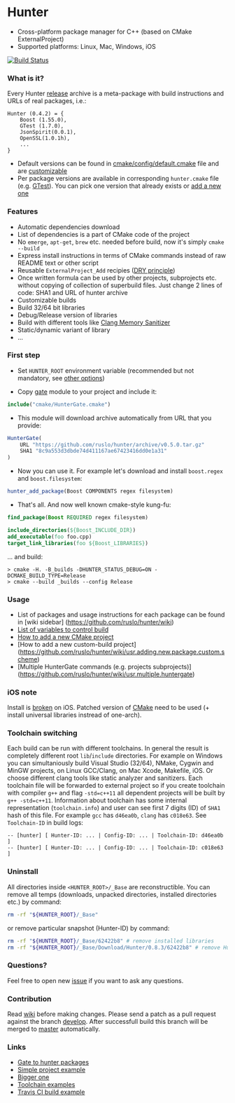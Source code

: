 Hunter
======

* Cross-platform package manager for C++ (based on CMake ExternalProject)
* Supported platforms: Linux, Mac, Windows, iOS

[![Build Status][link_master]][link_hunter]

[link_master]: https://travis-ci.org/ruslo/hunter.png?branch=master
[link_hunter]: https://travis-ci.org/ruslo/hunter

### What is it?

Every Hunter [release](https://github.com/ruslo/hunter/releases) archive is a meta-package with build instructions and URLs of real packages, i.e.:
```
Hunter (0.4.2) = {
    Boost (1.55.0),
    GTest (1.7.0),
    JsonSpirit(0.0.1),
    OpenSSL(1.0.1h),
    ...
}
```

* Default versions can be found in
[cmake/config/default.cmake](https://github.com/ruslo/hunter/blob/master/cmake/configs/default.cmake) file and are [customizable](https://github.com/hunter-packages/gate#usage-custom-config)
* Per package versions are available in corresponding `hunter.cmake` file
(e.g. [GTest](https://github.com/ruslo/hunter/blob/master/cmake/projects/GTest/hunter.cmake)).
You can pick one version that already exists
or [add a new one](https://github.com/ruslo/hunter/wiki/usr.adding.new.package)

### Features

* Automatic dependencies download
 * List of dependencies is a part of CMake code of the project
 * No `emerge`, `apt-get`, `brew` etc. needed before build, now it's simply `cmake --build`
 * Express install instructions in terms of CMake commands instead of raw README text or other script
* Reusable `ExternalProject_Add` recipies ([DRY principle](http://c2.com/cgi/wiki?DontRepeatYourself))
 * Once written formula can be used by other projects, subprojects etc. without copying of collection of
superbuild files. Just change 2 lines of code: SHA1 and URL of hunter archive
* Customizable builds
 * Build 32/64 bit libraries
 * Debug/Release version of libraries
 * Build with different tools like [Clang Memory Sanitizer](http://clang.llvm.org/docs/MemorySanitizer.html)
 * Static/dynamic variant of library
 * ...

### First step

* Set `HUNTER_ROOT` environment variable (recommended but not mandatory, see 
[other options](https://github.com/hunter-packages/gate#effects))

* Copy [gate](https://github.com/hunter-packages/gate) module to your project and include it:
```cmake
include("cmake/HunterGate.cmake")
```

* This module will download archive automatically from URL that you provide:

```cmake
HunterGate(
    URL "https://github.com/ruslo/hunter/archive/v0.5.0.tar.gz"
    SHA1 "8c9a553d3dbde74d411167ae67423416dd0e1a31"
)
```

* Now you can use it. For example let's download and install `boost.regex` and `boost.filesystem`:
```cmake
hunter_add_package(Boost COMPONENTS regex filesystem)
```

* That's all. And now well known cmake-style kung-fu:
```cmake
find_package(Boost REQUIRED regex filesystem)

include_directories(${Boost_INCLUDE_DIR})
add_executable(foo foo.cpp)
target_link_libraries(foo ${Boost_LIBRARIES})
```

... and build:
```
> cmake -H. -B_builds -DHUNTER_STATUS_DEBUG=ON -DCMAKE_BUILD_TYPE=Release
> cmake --build _builds --config Release
```

### Usage

* List of packages and usage instructions for each package can be found in [wiki sidebar]
(https://github.com/ruslo/hunter/wiki)
* [List of variables to control build](https://github.com/ruslo/hunter/wiki/usr.variables)
* [How to add a new CMake project](https://github.com/ruslo/hunter/wiki/usr.adding.new.package)
* [How to add a new custom-build project]
(https://github.com/ruslo/hunter/wiki/usr.adding.new.package.custom.scheme)
* [Multiple HunterGate commands (e.g. projects subprojects)]
(https://github.com/ruslo/hunter/wiki/usr.multiple.huntergate)

### iOS note

Install is [broken](http://public.kitware.com/Bug/view.php?id=12506) on iOS.
Patched version of [CMake](https://github.com/ruslo/CMake/releases) need to be used
(+ install universal libraries instread of one-arch).

### Toolchain switching

Each build can be run with different toolchains. In general the result is completely different root `lib`/`include` directories. For example on Windows you can simultaniously build Visual Studio (32/64), NMake, Cygwin and MinGW projects, on Linux GCC/Clang, on Mac Xcode, Makefile, iOS. Or choose different clang tools like static analyzer and sanitizers. Each toolchain file will be forwarded to external project so if you create toolchain with compiler `g++` and flag `-std=c++11` all dependent projects will be built by `g++ -std=c++11`. Information about toolchain has some internal representation (`toolchain.info`) and user can see first 7 digits (ID) of `SHA1` hash of this file. For example `gcc` has `d46ea0b`, `clang` has `c018e63`. See `Toolchain-ID` in build logs:
```
-- [hunter] [ Hunter-ID: ... | Config-ID: ... | Toolchain-ID: d46ea0b ]
-- [hunter] [ Hunter-ID: ... | Config-ID: ... | Toolchain-ID: c018e63 ]
```

### Uninstall

All directories inside `<HUNTER_ROOT>/_Base` are reconstructible.
You can remove all temps (downloads, unpacked directories, installed directories etc.) by command:
```bash
rm -rf "${HUNTER_ROOT}/_Base"
```
or remove particular snapshot (Hunter-ID) by command:
```bash
rm -rf "${HUNTER_ROOT}/_Base/62422b8" # remove installed libraries
rm -rf "${HUNTER_ROOT}/_Base/Download/Hunter/0.8.3/62422b8" # remove Hunter itself
```

### Questions?

Feel free to open new [issue][4] if you want to ask any questions.

### Contribution

Read [wiki][3] before making changes. Please send a patch as a pull request against the branch [develop][1]. After successfull build this branch will be merged to [master][2] automatically.

### Links
* [Gate to hunter packages](https://github.com/hunter-packages/gate)
* [Simple project example](https://github.com/forexample/hunter-simple)
* [Bigger one](https://github.com/ruslo/weather)
* [Toolchain examples](https://github.com/ruslo/polly)
* [Travis CI build example](https://github.com/forexample/hunter-simple/blob/master/.travis.yml)

[1]: https://github.com/ruslo/hunter/tree/develop
[2]: https://github.com/ruslo/hunter/tree/master
[3]: https://github.com/ruslo/hunter/wiki
[4]: https://github.com/ruslo/hunter/issues/new
